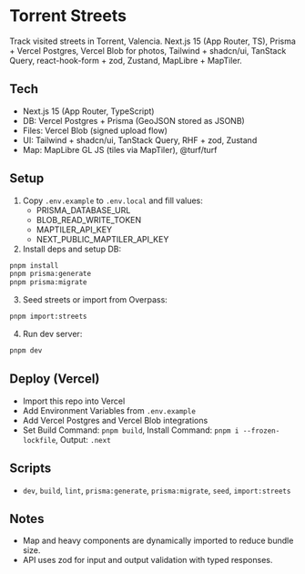 # Torrent Streets

Track visited streets in Torrent, Valencia. Next.js 15 (App Router, TS), Prisma + Vercel Postgres, Vercel Blob for photos, Tailwind + shadcn/ui, TanStack Query, react-hook-form + zod, Zustand, MapLibre + MapTiler.

## Tech
- Next.js 15 (App Router, TypeScript)
- DB: Vercel Postgres + Prisma (GeoJSON stored as JSONB)
- Files: Vercel Blob (signed upload flow)
- UI: Tailwind + shadcn/ui, TanStack Query, RHF + zod, Zustand
- Map: MapLibre GL JS (tiles via MapTiler), @turf/turf

## Setup
1. Copy `.env.example` to `.env.local` and fill values:
   - PRISMA_DATABASE_URL
   - BLOB_READ_WRITE_TOKEN
   - MAPTILER_API_KEY
   - NEXT_PUBLIC_MAPTILER_API_KEY
2. Install deps and setup DB:

```bash
pnpm install
pnpm prisma:generate
pnpm prisma:migrate
```

3. Seed streets or import from Overpass:

```bash
pnpm import:streets
```

4. Run dev server:

```bash
pnpm dev
```

## Deploy (Vercel)
- Import this repo into Vercel
- Add Environment Variables from `.env.example`
- Add Vercel Postgres and Vercel Blob integrations
- Set Build Command: `pnpm build`, Install Command: `pnpm i --frozen-lockfile`, Output: `.next`

## Scripts
- `dev`, `build`, `lint`, `prisma:generate`, `prisma:migrate`, `seed`, `import:streets`

## Notes
- Map and heavy components are dynamically imported to reduce bundle size.
- API uses zod for input and output validation with typed responses.